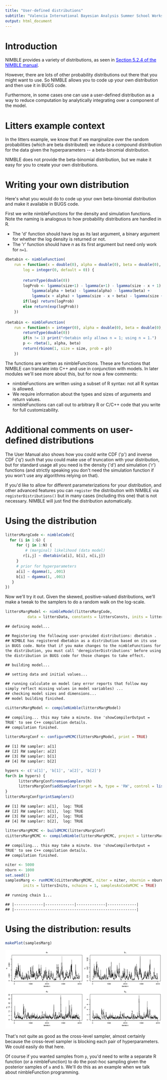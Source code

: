 ```yaml
---
title: "User-defined distributions"
subtitle: "Valencia International Bayesian Analysis Summer School Workshop"
output: html_document
---
```





# Introduction

NIMBLE provides a variety of distributions, as seen in <a href="http://r-nimble.org/manuals/NimbleUserManual.pdf#page=39" target="_blank" style="color: blue">Section 5.2.4 of the NIMBLE manual</a>. 

However, there are lots of other probability distributions out there that you might want to use. So NIMBLE allows you to code up your own distribution and then use it in BUGS code.

Furthermore, in some cases one can use a user-defined distribution as a way to reduce computation by analytically integrating over a component of the model.

# Litters example context

In the litters example, we know that if we marginalize over the random probabilities (which are beta distributed) we induce a compound distribution for the data given the hyperparameters -- a beta-binomial distribution.

NIMBLE does not provide the beta-binomial distribution, but we make it easy for you to create your own distributions. 

# Writing your own distribution 

 Here's what you would do to code up your own beta-binomial distribution and make it available in BUGS code.

First we write nimbleFunctions for the density and simulation functions. Note the naming is analogous to how probability distributions are handled in R. 

  - The 'd' function should have *log* as its last argument, a binary argument for whether the log density is returned or not. 
  - The 'r' function should have *n* as its first argument but need only work for ```n=1```.


```r
dbetabin <- nimbleFunction(
    run = function(x = double(0), alpha = double(0), beta = double(0), size = double(0), 
        log = integer(0, default = 0)) {
        
        returnType(double(0))
        logProb <- lgamma(size+1) - lgamma(x+1) - lgamma(size - x + 1) +
            lgamma(alpha + beta) - lgamma(alpha) - lgamma(beta) +
            lgamma(x + alpha) + lgamma(size - x + beta) - lgamma(size + alpha + beta)
        if(log) return(logProb)
        else return(exp(logProb))
    })

rbetabin <- nimbleFunction(
    run = function(n = integer(0), alpha = double(0), beta = double(0), size = double(0)) {
        returnType(double(0))
        if(n != 1) print("rbetabin only allows n = 1; using n = 1.")
        p <- rbeta(1, alpha, beta)
        return(rbinom(1, size = size, prob = p))
    })
```

The functions are written as nimbleFunctions. These are functions that NIMBLE can translate into C++ and use in conjunction with models. In later modules we'll see more about this, but for now a few comments:

  - nimbleFunctions are written using a subset of R syntax: not all R syntax is allowed.
  - We require information about the types and sizes of arguments and return values.
  - nimbleFunctions can call out to arbitrary R or C/C++ code that you write for full customizability.

# Additional comments on user-defined distributions



The User Manual also shows how you could write CDF ('p') and inverse CDF ('q') such that you could make use of truncation with your distribution, but for standard usage all you need is the density ('d') and simulation ('r') functions (and strictly speaking you don't need the simulation function if you won't use any algorithms relying on that).

If you'd like to allow for different parameterizations for your distribution, and other advanced features you can `register` the distribution with NIMBLE via `registerDistributions()` but in many cases (including this one) that is not necessary. NIMBLE will just find the distribution automatically.

# Using the distribution


```r
littersMargCode <- nimbleCode({
  for (i in 1:G) {
     for (j in 1:N) {
     	 # (marginal) likelihood (data model)
        r[i,j] ~ dbetabin(a[i], b[i], n[i,j])
     }
     # prior for hyperparameters
     a[i] ~ dgamma(1, .001)
     b[i] ~ dgamma(1, .001)
   }
})
```

Now we'll try it out. Given the skewed, positive-valued distributions, we'll make a tweak to the samplers to do a random walk on the log-scale.




```r
littersMargModel <- nimbleModel(littersMargCode, 
          data = littersData, constants = littersConsts, inits = littersInits)
```

```
## defining model...
```

```
## Registering the following user-provided distributions: dbetabin .
## NIMBLE has registered dbetabin as a distribution based on its use in BUGS code. Note that if you make changes to the nimbleFunctions for the distribution, you must call 'deregisterDistributions' before using the distribution in BUGS code for those changes to take effect.
```

```
## building model...
```

```
## setting data and initial values...
```

```
## running calculate on model (any error reports that follow may simply reflect missing values in model variables) ... 
## checking model sizes and dimensions...
## model building finished.
```

```r
cLittersMargModel <- compileNimble(littersMargModel)
```

```
## compiling... this may take a minute. Use 'showCompilerOutput = TRUE' to see C++ compilation details.
## compilation finished.
```

```r
littersMargConf <- configureMCMC(littersMargModel, print = TRUE)
```

```
## [1] RW sampler: a[1]
## [2] RW sampler: a[2]
## [3] RW sampler: b[1]
## [4] RW sampler: b[2]
```

```r
hypers <- c('a[1]', 'b[1]', 'a[2]', 'b[2]')
for(h in hypers) {
      littersMargConf$removeSamplers(h)
      littersMargConf$addSampler(target = h, type = 'RW', control = list(log = TRUE))
}
littersMargConf$printSamplers()
```

```
## [1] RW sampler: a[1],  log: TRUE
## [2] RW sampler: b[1],  log: TRUE
## [3] RW sampler: a[2],  log: TRUE
## [4] RW sampler: b[2],  log: TRUE
```

```r
littersMargMCMC <- buildMCMC(littersMargConf)
cLittersMargMCMC <- compileNimble(littersMargMCMC, project = littersMargModel)
```

```
## compiling... this may take a minute. Use 'showCompilerOutput = TRUE' to see C++ compilation details.
## compilation finished.
```

```r
niter <- 5000
nburn <- 1000
set.seed(1)
samplesMarg <- runMCMC(cLittersMargMCMC, niter = niter, nburnin = nburn,
        inits = littersInits, nchains = 1, samplesAsCodaMCMC = TRUE)
```

```
## running chain 1...
```

```
## |-------------|-------------|-------------|-------------|
## |-------------------------------------------------------|
```

# Using the distribution: results





```r
makePlot(samplesMarg)
```

![](figure/use-dist-results-1.png)

That's not quite as good as the cross-level sampler, almost certainly because the cross-level sampler is blocking each pair of hyperparameters. We could easily do that here.


Of course if you wanted samples from `p`, you'd need to write a separate R function (or a nimbleFunction) to do the post-hoc sampling given the posterior samples of `a` and `b`.  We'll do this as an example when we talk about nimbleFunction programming.


<!--
# Using Stan - marginalized model

Let's see how Stan does.
-->





<!--
So that seems to work reasonably well, but not clear that it's better than NIMBLE, particularly when accounting for the longer run-time. 
-->



